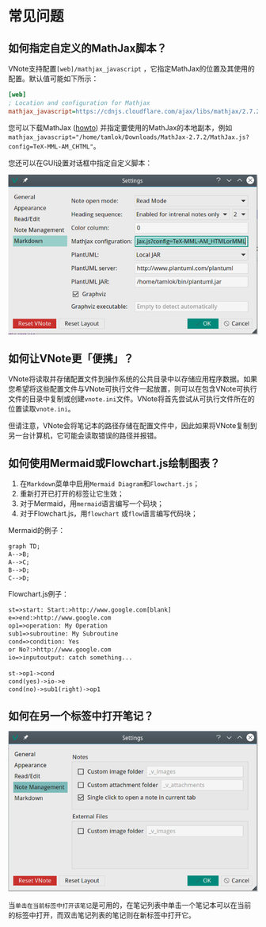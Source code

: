 # 常见问题
## 如何指定自定义的MathJax脚本？
VNote支持配置`[web]/mathjax_javascript` ，它指定MathJax的位置及其使用的配置。默认值可能如下所示：

```ini
[web]
; Location and configuration for Mathjax
mathjax_javascript=https://cdnjs.cloudflare.com/ajax/libs/mathjax/2.7.2/MathJax.js?config=TeX-MML-AM_CHTML
```

您可以下载MathJax ([howto](http://docs.mathjax.org/en/latest/installation.html)) 并指定要使用的MathJax的本地副本，例如`mathjax_javascript="/home/tamlok/Downloads/MathJax-2.7.2/MathJax.js?config=TeX-MML-AM_CHTML"`。

您还可以在GUI设置对话框中指定自定义脚本：

![Customize MathJax Script](_v_images/_customizem_1526304904_1519292127.png)

## 如何让VNote更「便携」？
VNote将读取并存储配置文件到操作系统的公共目录中以存储应用程序数据。如果您希望将这些配置文件与VNote可执行文件一起放置，则可以在包含VNote可执行文件的目录中复制或创建`vnote.ini`文件。VNote将首先尝试从可执行文件所在的位置读取`vnote.ini`。

但请注意，VNote会将笔记本的路径存储在配置文件中，因此如果将VNote复制到另一台计算机，它可能会读取错误的路径并报错。

## 如何使用Mermaid或Flowchart.js绘制图表？
1. 在`Markdown`菜单中启用`Mermaid Diagram`和`Flowchart.js`；
2. 重新打开已打开的标签让它生效；
3. 对于Mermaid，用`mermaid`语言编写一个码块；
4. 对于Flowchart.js，用`flowchart` 或`flow`语言编写代码块；

Mermaid的例子：

```mermaid
graph TD;
A-->B;
A-->C;
B-->D;
C-->D;
```

Flowchart.js例子：

```flowchart
st=>start: Start:>http://www.google.com[blank]
e=>end:>http://www.google.com
op1=>operation: My Operation
sub1=>subroutine: My Subroutine
cond=>condition: Yes
or No?:>http://www.google.com
io=>inputoutput: catch something...

st->op1->cond
cond(yes)->io->e
cond(no)->sub1(right)->op1
```

## 如何在另一个标签中打开笔记？
![](_v_images/_1526306088_1492754452.png)

当`单击在当前标签中打开该笔记`是可用的，在笔记列表中单击一个笔记本可以在当前的标签中打开，而双击笔记列表的笔记则在新标签中打开它。